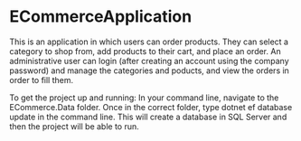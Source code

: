 # ECommerceApplication

This is an application in which users can order products. They can select a category to shop from, add products to their cart, and place an order.
An administrative user can login (after creating an account using the company password) and manage the categories and poducts, and view the orders in order to fill them.

To get the project up and running: In your command line, navigate to the ECommerce.Data folder. Once in the correct folder, type dotnet ef database update in the command line. This will create a database in SQL Server and then the project will be able to run.
